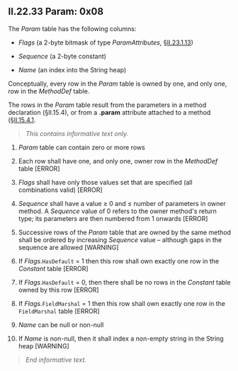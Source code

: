 ## II.22.33 Param: 0x08

The _Param_ table has the following columns:

 * _Flags_ (a 2-byte bitmask of type _ParamAttributes_, §[II.23.1.13](ii.23.1.13-flags-for-params-paramattributes.md))

 * _Sequence_ (a 2-byte constant)

 * _Name_ (an index into the String heap)
 
Conceptually, every row in the _Param_ table is owned by one, and only one, row in the _MethodDef_ table.

The rows in the _Param_ table result from the parameters in a method declaration (§II.15.4), or from a **.param** attribute attached to a method (§[II.15.4.1](ii.15.4.1-method-body.md).

> _This contains informative text only._

 1. _Param_ table can contain zero or more rows

 2. Each row shall have one, and only one, owner row in the _MethodDef_ table \[ERROR\]

 3. _Flags_ shall have only those values set that are specified (all combinations valid) \[ERROR\]

 4. _Sequence_ shall have a value &ge; 0 and &le; number of parameters in owner method. A _Sequence_ value of 0 refers to the owner method's return type; its parameters are then numbered from 1 onwards \[ERROR\]

 5. Successive rows of the _Param_ table that are owned by the same method shall be ordered by increasing _Sequence_ value &ndash; although gaps in the sequence are allowed \[WARNING\]

 6. If _Flags_.`HasDefault` = 1 then this row shall own exactly one row in the _Constant_ table \[ERROR\]

 7. If _Flags_.`HasDefault` = 0, then there shall be no rows in the _Constant_ table owned by this row \[ERROR\]

 8. If _Flags_.`FieldMarshal` = 1 then this row shall own exactly one row in the `FieldMarshal` table \[ERROR\]

 9. _Name_ can be null or non-null

 10. If _Name_ is non-null, then it shall index a non-empty string in the String heap \[WARNING\]

> _End informative text._
